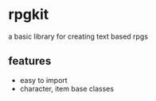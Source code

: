 # rpgkit

a basic library for creating text based rpgs

## features

- easy to import
- character, item base classes


